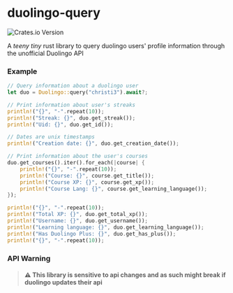 # duolingo-query
![Crates.io Version](https://img.shields.io/crates/v/duolingo-query?style=flat)

A *teeny tiny* rust library to query duolingo users' profile information through the unofficial Duolingo API

### Example

````rust
// Query information about a duolingo user
let duo = Duolingo::query("christi3").await?;

// Print information about user's streaks
println!("{}", "-".repeat(10));
println!("Streak: {}", duo.get_streak());
println!("Uid: {}", duo.get_id());

// Dates are unix timestamps
println!("Creation date: {}", duo.get_creation_date());

// Print information about the user's courses
duo.get_courses().iter().for_each(|course| {
    println!("{}", "-".repeat(10));
    println!("Course: {}", course.get_title());
    println!("Course XP: {}", course.get_xp());
    println!("Course Lang: {}", course.get_learning_language());
});

println!("{}", "-".repeat(10));
println!("Total XP: {}", duo.get_total_xp());
println!("Username: {}", duo.get_username());
println!("Learning language: {}", duo.get_learning_language());
println!("Has Duolingo Plus: {}", duo.get_has_plus());
println!("{}", "-".repeat(10));
````

### API Warning
> #### ⚠️ This library is sensitive to api changes and as such might break if duolingo updates their api
